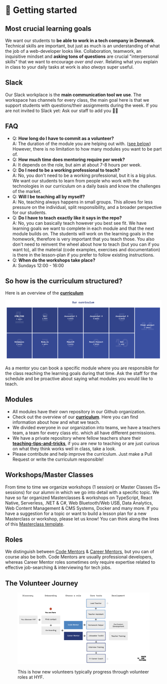 # 🎯 Getting started

## Most crucial learning goals

We want our students to **be able to work in a tech company in Denmark**. Technical skills are important, but just as much is an understanding of what the job of a web-developer looks like. Collaboration, teamwork, an inquisitive mindset and **asking tons of questions** are crucial "interpersonal skills" that we want to encourage _over and over_. Relating what you explain in class to your daily tasks at work is also _always_ super useful.

## Slack

Our Slack workplace is the **main communication tool we use**. The workspace has channels for every class, the main goal here is that we support students with questions/their assignments during the week. If you are not invited to Slack yet: Ask our staff to add you 👨‍💻

## FAQ

* Q: **How long do I have to commit as a volunteer?**\
  A: The duration of the module you are helping out with. ([see below](https://mentor.hackyourfuture.dk/getting-started#so-how-is-the-curriculum-structured)) However, there is no limitation to how many modules you want to be part of.&#x20;
* Q: **How much time does mentoring require per week?**\
  A: It depends on the role, but aim at about 7-8 hours per week.
* Q: **Do I need to be a working professional to teach?**\
  A: No, you don't need to be a working professional, but it is a big plus. We want our students to learn from people who work with the technologies in our curriculum on a daily basis and know the challenges of the market.
* Q: **Will I be teaching all by myself?**\
  A: No, teaching always happens in small groups. This allows for less pressure on the individual, split responsibility, and a broader perspective for our students.
* Q: **Do I have to teach exactly like it says in the repo?**\
  A: No, you can basically teach however you best see fit. We have learning goals we want to complete in each module and that the next module builds on. The students will work on the learning goals in the homework, therefore is very important that you teach those. You also don't need to reinvent the wheel about how to teach (but you can if you want to), all the material (code examples, exercises and documentation) is there in the lesson-plan if you prefer to follow existing instructions.
* Q: **When do the workshops take place?**\
  A: Sundays 12:00 - 16:00

## So how is the curriculum structured?

Here is an overview of the [**curriculum**](https://github.com/HackYourFuture-CPH/curriculum)

![](.gitbook/assets/curriculum.png)

As a mentor you can book a specific module where you are responsible for the class reaching the learning goals during that time. Ask the staff for the schedule and be proactive about saying what modules you would like to teach.

## Modules

* All modules have their own repository in our Github organization.
* Check out the overview of our [**curriculum**](https://github.com/HackYourFuture-CPH/curriculum). Here you can find information about how and what we teach.
* We divided everyone in our organization into teams, we have a teachers team, a team for every class etc. which all have different permissions.
* We have a private repository where fellow teachers share their [**teaching-tips-and-tricks**](https://github.com/HackYourFuture/teaching\_tips\_tricks), if you are new to teaching or are just curious on what they think works well in class, take a look.
* Please contribute and help improve the curriculum. Just make a Pull Request or write the curriculum responsible!

## Workshops/Master Classes

From time to time we organize workshops (1 session) or Master Classes (5+ sessions) for our alumni in which we go into detail with a specific topic. We have so far organized Masterclasses & workshops on TypeScript, React Native, Serverless, .NET & C#, Web Bluetooth/Web USB, Data Analytics, Web Content Management & CMS Systems, Docker and many more. If you have a suggestion for a topic or want to build a lesson plan for a new Masterclass or workshop, please let us know! You can think along the lines of this [Masterclass template](https://github.com/HackYourFuture-CPH/masterclass-template).&#x20;

## Roles

We distinguish between [Code Mentors](roles/technical-mentors/) & [Career Mentors](roles/career-mentors/), but you can of course also be both. Code Mentors are usually professional developers, whereas Career Mentor roles sometimes only require expertise related to effective job-searching & interviewing for tech jobs.

## The Volunteer Journey

<figure><img src=".gitbook/assets/Volunteer Journey Image.png" alt=""><figcaption><p>This is how new volunteers typically progress through volunteer roles at HYF.</p></figcaption></figure>
